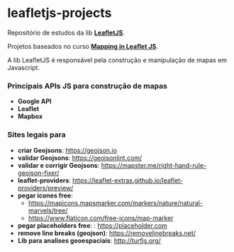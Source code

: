 # leafletjs-projects

Repositório de estudos da lib [**LeafletJS**](https://leafletjs.com/). 

Projetos baseados no curso [**Mapping in Leaflet JS**](https://www.udemy.com/course/mapping-in-leafletjs/).


A lib LeafletJS é responsável pela construção e manipulação de mapas em Javascript.


### Principais APIs JS para construção de mapas

- **Google API**
- **Leaflet**
- **Mapbox**


### Sites legais para

- **criar Geojsons**: https://geojson.io
- **validar Geojsons**: https://geojsonlint.com/
- **validar e corrigir Geojsons**: https://mapster.me/right-hand-rule-geojson-fixer/
- **leaflet-providers**: https://leaflet-extras.github.io/leaflet-providers/preview/
- **pegar icones free**: 
	- https://mapicons.mapsmarker.com/markers/nature/natural-marvels/tree/
	- https://www.flaticon.com/free-icons/map-marker
- **pegar placeholders free**: : https://placeholder.com
- **remove line breaks (geojson)**: https://removelinebreaks.net/
- **Lib para analises geoespaciais**: http://turfjs.org/
